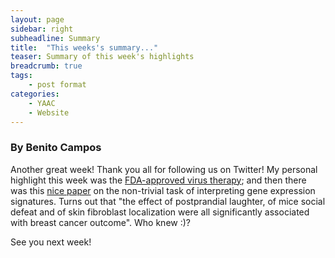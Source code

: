 ```yaml
---
layout: page
sidebar: right
subheadline: Summary
title:  "This weeks's summary..."
teaser: Summary of this week's highlights
breadcrumb: true
tags:
    - post format
categories:
    - YAAC
    - Website
---
```



### By Benito Campos  


Another great week! Thank you all for following us on Twitter!
My personal highlight this week was the <a href="https://youngalliance.github.io/yaac/website/IK-virus/" target="_blank">FDA-approved virus therapy</a>; and then there was this <a href="https://youngalliance.github.io/yaac/website/postprandial/" target="_blank">nice paper</a> on the non-trivial task of interpreting gene expression signatures. Turns out that "the effect of postprandial laughter, of mice social defeat and of skin fibroblast localization were all significantly associated with breast cancer outcome". Who knew :)?
   
See you next week!

